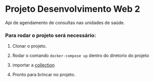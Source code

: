 # Projeto Desenvolvimento Web 2

Api de agendamento de consultas nas unidades de saúde.

### Para rodar o projeto será necessário:

1. Clonar o projeto.

2. Rodar o comando `docker-compose up` dentro do diretorio do projeto

3. importar a [collection](https://www.getpostman.com/collections/5369f4115098ab2a3667)

4. Pronto para brincar no projeto.

